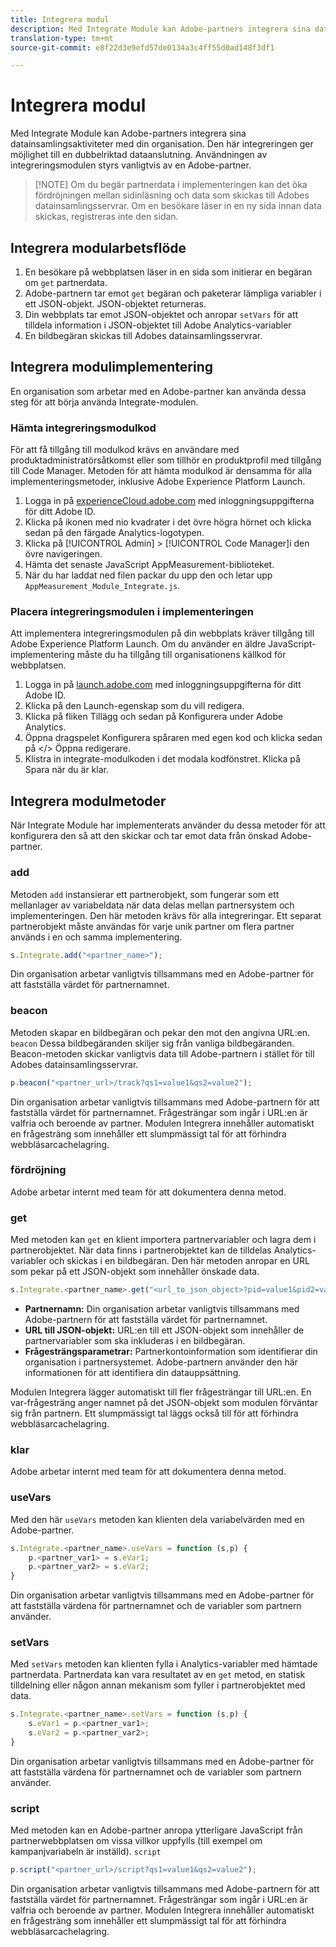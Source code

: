 ```yaml
---
title: Integrera modul
description: Med Integrate Module kan Adobe-partners integrera sina datainsamlingsaktiviteter med din organisation.
translation-type: tm+mt
source-git-commit: e8f22d3e9efd57de0134a3c4ff55d0ad148f3df1

---
```



# Integrera modul

Med Integrate Module kan Adobe-partners integrera sina datainsamlingsaktiviteter med din organisation. Den här integreringen ger möjlighet till en dubbelriktad dataanslutning. Användningen av integreringsmodulen styrs vanligtvis av en Adobe-partner.

> [!NOTE] Om du begär partnerdata i implementeringen kan det öka fördröjningen mellan sidinläsning och data som skickas till Adobes datainsamlingsservrar. Om en besökare läser in en ny sida innan data skickas, registreras inte den sidan.

## Integrera modularbetsflöde

1. En besökare på webbplatsen läser in en sida som initierar en begäran om `get` partnerdata.
2. Adobe-partnern tar emot `get` begäran och paketerar lämpliga variabler i ett JSON-objekt. JSON-objektet returneras.
3. Din webbplats tar emot JSON-objektet och anropar `setVars` för att tilldela information i JSON-objektet till Adobe Analytics-variabler
4. En bildbegäran skickas till Adobes datainsamlingsservrar.

## Integrera modulimplementering

En organisation som arbetar med en Adobe-partner kan använda dessa steg för att börja använda Integrate-modulen.

### Hämta integreringsmodulkod

För att få tillgång till modulkod krävs en användare med produktadministratörsåtkomst eller som tillhör en produktprofil med tillgång till Code Manager. Metoden för att hämta modulkod är densamma för alla implementeringsmetoder, inklusive Adobe Experience Platform Launch.

1. Logga in på [experienceCloud.adobe.com](https://experiencecloud.adobe.com) med inloggningsuppgifterna för ditt Adobe ID.
1. Klicka på ikonen med nio kvadrater i det övre högra hörnet och klicka sedan på den färgade Analytics-logotypen.
1. Klicka på [!UICONTROL Admin] > [!UICONTROL Code Manager]i den övre navigeringen.
1. Hämta det senaste JavaScript AppMeasurement-biblioteket.
1. När du har laddat ned filen packar du upp den och letar upp `AppMeasurement_Module_Integrate.js`.

### Placera integreringsmodulen i implementeringen

Att implementera integreringsmodulen på din webbplats kräver tillgång till Adobe Experience Platform Launch. Om du använder en äldre JavaScript-implementering måste du ha tillgång till organisationens källkod för webbplatsen.

1. Logga in på [launch.adobe.com](https://launch.adobe.com) med inloggningsuppgifterna för ditt Adobe ID.
2. Klicka på den Launch-egenskap som du vill redigera.
3. Klicka på fliken Tillägg och sedan på Konfigurera under Adobe Analytics.
4. Öppna dragspelet Konfigurera spåraren med egen kod och klicka sedan på &lt;/> Öppna redigerare.
5. Klistra in integrate-modulkoden i det modala kodfönstret. Klicka på Spara när du är klar.

## Integrera modulmetoder

När Integrate Module har implementerats använder du dessa metoder för att konfigurera den så att den skickar och tar emot data från önskad Adobe-partner.

### add

Metoden `add` instansierar ett partnerobjekt, som fungerar som ett mellanlager av variabeldata när data delas mellan partnersystem och implementeringen. Den här metoden krävs för alla integreringar. Ett separat partnerobjekt måste användas för varje unik partner om flera partner används i en och samma implementering.

```JavaScript
s.Integrate.add("<partner_name>");
```

Din organisation arbetar vanligtvis tillsammans med en Adobe-partner för att fastställa värdet för partnernamnet.

### beacon

Metoden skapar en bildbegäran och pekar den mot den angivna URL:en. `beacon` Dessa bildbegäranden skiljer sig från vanliga bildbegäranden. Beacon-metoden skickar vanligtvis data till Adobe-partnern i stället för till Adobes datainsamlingsservrar.

```JavaScript
p.beacon("<partner_url>/track?qs1=value1&qs2=value2");
```

Din organisation arbetar vanligtvis tillsammans med Adobe-partnern för att fastställa värdet för partnernamnet. Frågesträngar som ingår i URL:en är valfria och beroende av partner. Modulen Integrera innehåller automatiskt en frågesträng som innehåller ett slumpmässigt tal för att förhindra webbläsarcachelagring.

### fördröjning

Adobe arbetar internt med team för att dokumentera denna metod.

### get

Med metoden kan `get` en klient importera partnervariabler och lagra dem i partnerobjektet. När data finns i partnerobjektet kan de tilldelas Analytics-variabler och skickas i en bildbegäran. Den här metoden anropar en URL som pekar på ett JSON-objekt som innehåller önskade data.

```JavaScript
s.Integrate.<partner_name>.get("<url_to_json_object>?pid=value1&pid2=value2");
```

* **Partnernamn:** Din organisation arbetar vanligtvis tillsammans med Adobe-partnern för att fastställa värdet för partnernamnet.
* **URL till JSON-objekt:** URL:en till ett JSON-objekt som innehåller de partnervariabler som ska inkluderas i en bildbegäran.
* **Frågesträngsparametrar:** Partnerkontoinformation som identifierar din organisation i partnersystemet. Adobe-partnern använder den här informationen för att identifiera din datauppsättning.

Modulen Integrera lägger automatiskt till fler frågesträngar till URL:en. En var-frågesträng anger namnet på det JSON-objekt som modulen förväntar sig från partnern. Ett slumpmässigt tal läggs också till för att förhindra webbläsarcachelagring.

### klar

Adobe arbetar internt med team för att dokumentera denna metod.

### useVars

Med den här `useVars` metoden kan klienten dela variabelvärden med en Adobe-partner.

```JavaScript
s.Integrate.<partner_name>.useVars = function (s,p) {
    p.<partner_var1> = s.eVar1;
    p.<partner_var2> = s.eVar2;
}
```

Din organisation arbetar vanligtvis tillsammans med en Adobe-partner för att fastställa värdena för partnernamnet och de variabler som partnern använder.

### setVars

Med `setVars` metoden kan klienten fylla i Analytics-variabler med hämtade partnerdata. Partnerdata kan vara resultatet av en `get` metod, en statisk tilldelning eller någon annan mekanism som fyller i partnerobjektet med data.

```JavaScript
s.Integrate.<partner_name>.setVars = function (s,p) {
    s.eVar1 = p.<partner_var1>;
    s.eVar2 = p.<partner_var2>;
}
```

Din organisation arbetar vanligtvis tillsammans med en Adobe-partner för att fastställa värdena för partnernamnet och de variabler som partnern använder.

### script

Med metoden kan en Adobe-partner anropa ytterligare JavaScript från partnerwebbplatsen om vissa villkor uppfylls (till exempel om kampanjvariabeln är inställd). `script`

```JavaScript
p.script("<partner_url>/script?qs1=value1&qs2=value2");
```

Din organisation arbetar vanligtvis tillsammans med Adobe-partnern för att fastställa värdet för partnernamnet. Frågesträngar som ingår i URL:en är valfria och beroende av partner. Modulen Integrera innehåller automatiskt en frågesträng som innehåller ett slumpmässigt tal för att förhindra webbläsarcachelagring.
